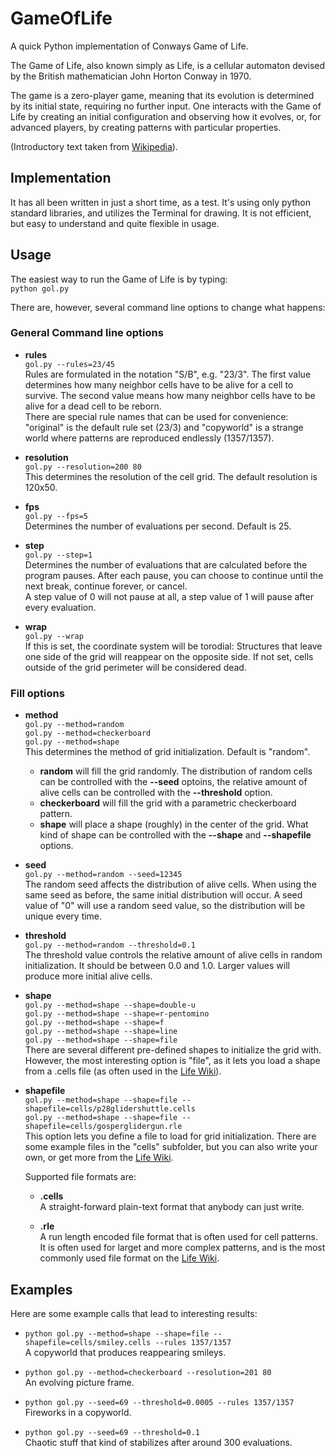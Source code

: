 # GameOfLife
A quick Python implementation of Conways Game of Life.

The Game of Life, also known simply as Life, is a cellular automaton devised by the British mathematician John Horton Conway in 1970.

The game is a zero-player game, meaning that its evolution is determined by its initial state, requiring no further input. One interacts with the Game of Life by creating an initial configuration and observing how it evolves, or, for advanced players, by creating patterns with particular properties.

(Introductory text taken from [Wikipedia](https://en.wikipedia.org/wiki/Conway%27s_Game_of_Life)).

## Implementation
It has all been written in just a short time, as a test. It's using only python standard libraries, and utilizes the Terminal for drawing. It is not efficient, but easy to understand and quite flexible in usage.

## Usage
The easiest way to run the Game of Life is by typing:  
`python gol.py`

There are, however, several command line options to change what happens:
### General Command line options
* __rules__  
  `gol.py --rules=23/45`  
  Rules are formulated in the notation "S/B", e.g. "23/3". The first value determines how many neighbor cells have to be alive for a cell to survive. The second value means how many neighbor cells have to be alive for a dead cell to be reborn.  
  There are special rule names that can be used for convenience: "original" is the default rule set (23/3) and "copyworld" is a strange world where patterns are reproduced endlessly (1357/1357).

* __resolution__  
  `gol.py --resolution=200 80`  
  This determines the resolution of the cell grid. The default resolution is 120x50.

* __fps__  
  `gol.py --fps=5`  
  Determines the number of evaluations per second. Default is 25.

* __step__  
  `gol.py --step=1`  
  Determines the number of evaluations that are calculated before the program pauses. After each pause, you can choose to continue until the next break, continue forever, or cancel.  
  A step value of 0 will not pause at all, a step value of 1 will pause after every evaluation.

* __wrap__  
  `gol.py --wrap`  
  If this is set, the coordinate system will be torodial: Structures that leave one side of the grid will reappear on the opposite side. If not set, cells outside of the grid perimeter will be considered dead.

### Fill options
* __method__  
  `gol.py --method=random`  
  `gol.py --method=checkerboard`  
  `gol.py --method=shape`  
This determines the method of grid initialization. Default is "random".
  * __random__ will fill the grid randomly. The distribution of random cells can be controlled with the __--seed__ optoins, the relative amount of alive cells can be controlled with the __--threshold__ option.
  * __checkerboard__ will fill the grid with a parametric checkerboard pattern.
  * __shape__ will place a shape (roughly) in the center of the grid. What kind of shape can be controlled with the __--shape__ and __--shapefile__ options.

* __seed__  
  `gol.py --method=random --seed=12345`  
The random seed affects the distribution of alive cells. When using the same seed as before, the same initial distribution will occur. A seed value of "0" will use a random seed value, so the distribution will be unique every time.

* __threshold__  
  `gol.py --method=random --threshold=0.1`  
The threshold value controls the relative amount of alive cells in random initialization. It should be between 0.0 and 1.0. Larger values will produce more initial alive cells.

* __shape__  
  `gol.py --method=shape --shape=double-u`  
  `gol.py --method=shape --shape=r-pentomino`  
  `gol.py --method=shape --shape=f`  
  `gol.py --method=shape --shape=line`  
  `gol.py --method=shape --shape=file`  
There are several different pre-defined shapes to initialize the grid with. However, the most interesting option is "file", as it lets you load a shape from a .cells file (as often used in the [Life Wiki](http://www.conwaylife.com/wiki/Main_Page)).

* __shapefile__  
  `gol.py --method=shape --shape=file --shapefile=cells/p28glidershuttle.cells`  
  `gol.py --method=shape --shape=file --shapefile=cells/gosperglidergun.rle`  
This option lets you define a file to load for grid initialization. There are some example files in the "cells" subfolder, but you can also write your own, or get more from the [Life Wiki](http://www.conwaylife.com/wiki/Main_Page).

  Supported file formats are:
  * __.cells__  
    A straight-forward plain-text format that anybody can just write.

  * __.rle__  
    A run length encoded file format that is often used for cell patterns.  
    It is often used for larget and more complex patterns, and is the most commonly used file format on the [Life Wiki](http://www.conwaylife.com/wiki/Main_Page).

## Examples
Here are some example calls that lead to interesting results:

* `python gol.py --method=shape --shape=file --shapefile=cells/smiley.cells --rules 1357/1357`  
A copyworld that produces reappearing smileys.

* `python gol.py --method=checkerboard --resolution=201 80`  
An evolving picture frame.

* `python gol.py --seed=69 --threshold=0.0005 --rules 1357/1357`  
Fireworks in a copyworld.

* `python gol.py --seed=69 --threshold=0.1`  
Chaotic stuff that kind of stabilizes after around 300 evaluations.
